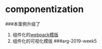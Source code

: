 # componentization

###本案例升级了

1. 组件化的[webpack模版](https://segmentfault.com/a/1190000017745622)
2. 组件化的可视化模版 ###arg-2019-week5
